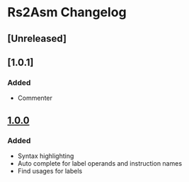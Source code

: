 <!-- Keep a Changelog guide -> https://keepachangelog.com -->

# Rs2Asm Changelog

## [Unreleased]
## [1.0.1]
### Added
- Commenter

## [1.0.0]
### Added
- Syntax highlighting
- Auto complete for label operands and instruction names
- Find usages for labels

[1.0.0]: https://github.com/Joshua-F/rs2asm-intellij-plugin/releases/tag/v1.0.0
